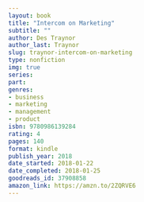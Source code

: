 ```yaml
---
layout: book
title: "Intercom on Marketing"
subtitle: ""
author: Des Traynor
author_last: Traynor
slug: traynor-intercom-on-marketing
type: nonfiction
img: true
series: 
part: 
genres:
- business
- marketing
- management
- product
isbn: 9780986139284
rating: 4
pages: 140
format: kindle
publish_year: 2018
date_started: 2018-01-22
date_completed: 2018-01-25
goodreads_id: 37908858
amazon_link: https://amzn.to/2ZQRVE6
---
```

